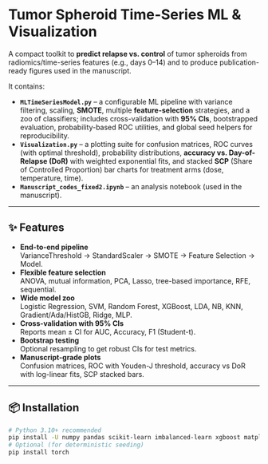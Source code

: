 # Tumor Spheroid Time-Series ML & Visualization

A compact toolkit to **predict relapse vs. control** of tumor spheroids from radiomics/time-series features (e.g., days 0–14) and to produce publication-ready figures used in the manuscript.

It contains:

- **`MLTimeSeriesModel.py`** – a configurable ML pipeline with variance filtering, scaling, **SMOTE**, multiple **feature-selection** strategies, and a zoo of classifiers; includes cross-validation with **95% CIs**, bootstrapped evaluation, probability-based ROC utilities, and global seed helpers for reproducibility.
- **`Visualization.py`** – a plotting suite for confusion matrices, ROC curves (with optimal threshold), probability distributions, **accuracy vs. Day-of-Relapse (DoR)** with weighted exponential fits, and stacked **SCP** (Share of Controlled Proportion) bar charts for treatment arms (dose, temperature, time).
- **`Manuscript_codes_fixed2.ipynb`** – an analysis notebook (used in the manuscript).

---

## ✨ Features

- **End-to-end pipeline**  
  VarianceThreshold → StandardScaler → SMOTE → Feature Selection → Model.
- **Flexible feature selection**  
  ANOVA, mutual information, PCA, Lasso, tree-based importance, RFE, sequential.
- **Wide model zoo**  
  Logistic Regression, SVM, Random Forest, XGBoost, LDA, NB, KNN, Gradient/Ada/HistGB, Ridge, MLP.
- **Cross-validation with 95% CIs**  
  Reports mean ± CI for AUC, Accuracy, F1 (Student-t).
- **Bootstrap testing**  
  Optional resampling to get robust CIs for test metrics.
- **Manuscript-grade plots**  
  Confusion matrices, ROC with Youden-J threshold, accuracy vs DoR with log-linear fits, SCP stacked bars.

---

## 📦 Installation

```bash
# Python 3.10+ recommended
pip install -U numpy pandas scikit-learn imbalanced-learn xgboost matplotlib seaborn statsmodels
# Optional (for deterministic seeding)
pip install torch

